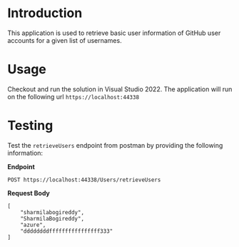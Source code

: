 # Introduction
This application is used to retrieve basic user information of GitHub user accounts for a given list of usernames.

# Usage
Checkout and run the solution in Visual Studio 2022. The application will run on the following url `https://localhost:44338`

# Testing
Test the `retrieveUsers` endpoint from postman by providing the following information:

**Endpoint**

`POST https://localhost:44338/Users/retrieveUsers`

**Request Body**

```
[
    "sharmilabogireddy",
    "SharmilaBogireddy",
    "azure",
    "ddddddddffffffffffffffff333"
]
```
